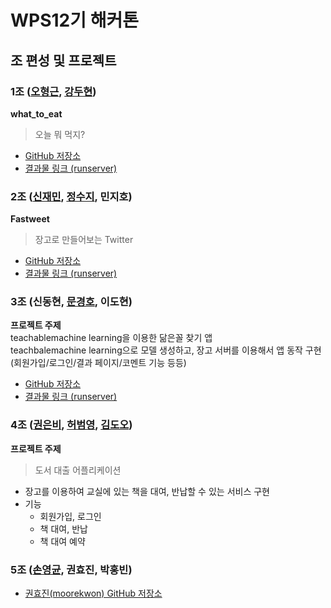 # WPS12기 해커톤

## 조 편성 및 프로젝트

### 1조 ([오형근](https://github.com/hyeonggeun2), [강두현](https://github.com/djangojeng-e))

**what_to_eat**
> 오늘 뭐 먹지?

- [GitHub 저장소](https://github.com/WPS-12th-Hackathon/Team1_what_eat)
- [결과물 링크 (runserver)](http://)

### 2조 ([신재민](https://github.com/shinjam), [정수지](https://github.com/rarlala), 민지호)

**Fastweet**
> 장고로 만들어보는 Twitter

- [GitHub 저장소](https://github.com/WPS-12th-Hackathon/Team2_fastweet)
- [결과물 링크 (runserver)](http://172.16.1.116:8000)


### 3조 (신동현, [문경호](https://github.com/moonpeter), 이도현)

**프로젝트 주제**  
teachablemachine learning을 이용한 닮은꼴 찾기 앱  
teachbalemachine learning으로 모델 생성하고, 장고 서버를 이용해서 앱 동작 구현 (회원가입/로그인/결과 페이지/코멘트 기능 등등)

- [GitHub 저장소](https://github.com/WPS-12th-Hackathon/Info)
- [결과물 링크 (runserver)](http://172.16.1.116:8000)

### 4조 ([권은비](https://github.com/eunbiviakwon), [허범영](https://github.com/hbyyy), [김도오](https://github.com/kimdooh2019))

**프로젝트 주제**
> 도서 대출 어플리케이션
- 장고를 이용하여 교실에 있는 책을 대여, 반납할 수 있는 서비스 구현
- 기능
	- 회원가입, 로그인
	- 책 대여, 반납
	- 책 대여 예약

### 5조 ([손영균](https://github.com/Suellaiy), 권효진, 박홍빈)

- [권효진(moorekwon) GitHub 저장소](https://github.com/moorekwon/hackathon.git)
